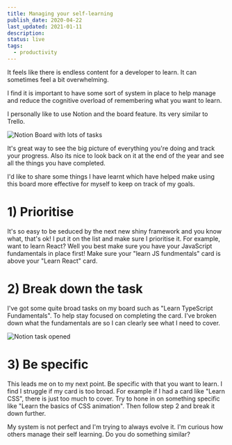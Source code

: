 ```yaml
---
title: Managing your self-learning
publish_date: 2020-04-22
last_updated: 2021-01-11
description:
status: live
tags:
  - productivity
---
```


It feels like there is endless content for a developer to learn. It can sometimes feel a bit overwhelming. 

I find it is important to have some sort of system in place to help manage and reduce the cognitive overload of remembering what you want to learn. 

I personally like to use Notion and the board feature. Its very similar to Trello.

![Notion Board with lots of tasks](https://dev-to-uploads.s3.amazonaws.com/i/n457o47v0s7ytarjq975.PNG)

It's great way to see the big picture of everything you're doing and track your progress. Also its nice to look back on it at the end of the year and see all the things you have completed.

I'd like to share some things I have learnt which have helped make using this board  more effective for myself to keep on track of my goals.

# 1) Prioritise
It's so easy to be seduced by the next new shiny framework and you know what, that's ok! I put it on the list and make sure I prioritise it. For example, want to learn React? Well you best make sure you have your JavaScript fundamentals in place first! Make sure your "learn JS fundmentals" card is above your "Learn React" card. 

# 2) Break down the task

I've got some quite broad tasks on my board such as "Learn TypeScript Fundamentals". To help stay focused on completing the card. I've broken down what the fundamentals are so I can clearly see what I need to cover.

![Notion task opened](https://dev-to-uploads.s3.amazonaws.com/i/35l20qcbiyw09pqjzfph.PNG)

# 3) Be specific

This leads me on to my next point. Be specific with that you want to learn. I find I struggle if my card is too broad. For example if I had a card like "Learn CSS", there is just too much to cover. Try to hone in on something specific like "Learn the basics of CSS animation".  Then follow step 2 and break it down further.

My system is not perfect and I'm trying to always evolve it. I'm curious how others manage their self learning. Do you do something similar? 